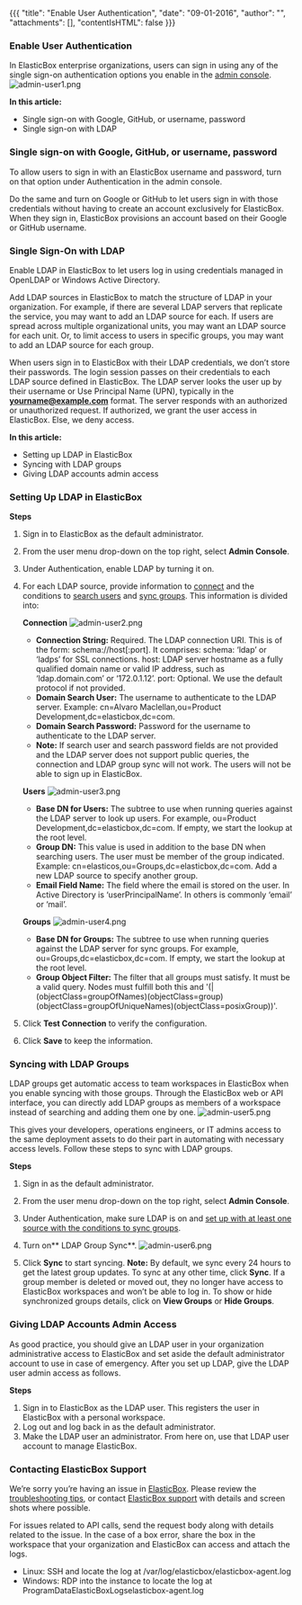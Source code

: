 {{{
"title": "Enable User Authentication",
"date": "09-01-2016",
"author": "",
"attachments": [],
"contentIsHTML": false
}}}

### Enable User Authentication
In ElasticBox enterprise organizations, users can sign in using any of the single sign-on authentication options you enable in the [admin console](./admin-overview.md).
![admin-user1.png](../images/ElasticBox/admin-user1.png)

**In this article:**
* Single sign-on with Google, GitHub, or username, password
* Single sign-on with LDAP

### Single sign-on with Google, GitHub, or username, password
To allow users to sign in with an ElasticBox username and password, turn on that option under Authentication in the admin console.

Do the same and turn on Google or GitHub to let users sign in with those credentials without having to create an account exclusively for ElasticBox. When they sign in, ElasticBox provisions an account based on their Google or GitHub username.

### Single Sign-On with LDAP
Enable LDAP in ElasticBox to let users log in using credentials managed in OpenLDAP or Windows Active Directory.

Add LDAP sources in ElasticBox to match the structure of LDAP in your organization. For example, if there are several LDAP servers that replicate the service, you may want to add an LDAP source for each. If users are spread across multiple organizational units, you may want an LDAP source for each unit. Or, to limit access to users in specific groups, you may want to add an LDAP source for each group.

When users sign in to ElasticBox with their LDAP credentials, we don’t store their passwords. The login session passes on their credentials to each LDAP source defined in ElasticBox. The LDAP server looks the user up by their username or Use Principal Name (UPN), typically in the **yourname@example.com** format. The server responds with an authorized or unauthorized request. If authorized, we grant the user access in ElasticBox. Else, we deny access.

**In this article:**
* Setting up LDAP in ElasticBox
* Syncing with LDAP groups
* Giving LDAP accounts admin access

### Setting Up LDAP in ElasticBox

**Steps**
1. Sign in to ElasticBox as the default administrator.
2. From the user menu drop-down on the top right, select **Admin Console**.
3. Under Authentication, enable LDAP by turning it on.
4. For each LDAP source, provide information to [connect](./user-authentication.md) and the conditions to [search users](./user-authentication.md) and [sync groups](./user-authentication.md). This information is divided into:

   **Connection**
   ![admin-user2.png](../images/ElasticBox/admin-user2.png)

   * **Connection String:** Required. The LDAP connection URI. This is of the form: schema://host[:port]. It comprises:
   schema: ‘ldap’ or ‘ladps’ for SSL connections. host: LDAP server hostname as a fully qualified domain name or valid IP address, such as ‘ldap.domain.com’ or ‘172.0.1.12’. port: Optional. We use the default protocol if not provided.
   * **Domain Search User:** The username to authenticate to the LDAP server. Example: cn=Alvaro Maclellan,ou=Product Development,dc=elasticbox,dc=com.
   * **Domain Search Password:** Password for the username to authenticate to the LDAP server.
   * **Note:** If search user and search password fields are not provided and the LDAP server does not support public queries, the connection and LDAP group sync will not work. The users will not be able to sign up in ElasticBox.

   **Users**
   ![admin-user3.png](../images/ElasticBox/admin-user3.png)

   * **Base DN for Users:** The subtree to use when running queries against the LDAP server to look up users. For example, ou=Product Development,dc=elasticbox,dc=com. If empty, we start the lookup at the root level.
   * **Group DN:** This value is used in addition to the base DN when searching users. The user must be member of the group indicated. Example: cn=elasticos,ou=Groups,dc=elasticbox,dc=com. Add a new LDAP source to specify another group.
   * **Email Field Name:** The field where the email is stored on the user. In Active Directory is ‘userPrincipalName’. In others is commonly ‘email’ or ‘mail’.

   **Groups**
   ![admin-user4.png](../images/ElasticBox/admin-user4.png)

   * **Base DN for Groups:** The subtree to use when running queries against the LDAP server for sync groups. For example, ou=Groups,dc=elasticbox,dc=com. If empty, we start the lookup at the root level.
   * **Group Object Filter:** The filter that all groups must satisfy. It must be a valid query. Nodes must fulfill both this and '(|(objectClass=groupOfNames)(objectClass=group)(objectClass=groupOfUniqueNames)(objectClass=posixGroup))'.

5. Click **Test Connection** to verify the configuration.
6. Click **Save** to keep the information.

### Syncing with LDAP Groups
LDAP groups get automatic access to team workspaces in ElasticBox when you enable syncing with those groups. Through the ElasticBox web or API interface, you can directly add LDAP groups as members of a workspace instead of searching and adding them one by one.
![admin-user5.png](../images/ElasticBox/admin-user5.png)

This gives your developers, operations engineers, or IT admins access to the same deployment assets to do their part in automating with necessary access levels. Follow these steps to sync with LDAP groups.

**Steps**
1. Sign in as the default administrator.
2. From the user menu drop-down on the top right, select **Admin Console**.
3. Under Authentication, make sure LDAP is on and [set up with at least one source with the conditions to sync groups](./user-authentication.md).
4. Turn on** LDAP Group Sync**.
   ![admin-user6.png](../images/ElasticBox/admin-user6.png)

5. Click **Sync** to start syncing.
   **Note:** By default, we sync every 24 hours to get the latest group updates. To sync at any other time, click **Sync**. If a group member is deleted or moved out, they no longer have access to ElasticBox workspaces and won’t be able to log in. To show or hide synchronized groups details, click on **View Groups** or **Hide Groups**.

### Giving LDAP Accounts Admin Access
As good practice, you should give an LDAP user in your organization administrative access to ElasticBox and set aside the default administrator account to use in case of emergency. After you set up LDAP, give the LDAP user admin access as follows.

**Steps**
1. Sign in to ElasticBox as the LDAP user. This registers the user in ElasticBox with a personal workspace.
2. Log out and log back in as the default administrator.
3. Make the LDAP user an administrator. From here on, use that LDAP user account to manage ElasticBox.

### Contacting ElasticBox Support
We’re sorry you’re having an issue in [ElasticBox](https://www.ctl.io/elasticbox/). Please review the [troubleshooting tips](./troubleshooting-tips.md), or contact [ElasticBox support](mailto:support@elasticbox.com) with details and screen shots where possible.

For issues related to API calls, send the request body along with details related to the issue. In the case of a box error, share the box in the workspace that your organization and ElasticBox can access and attach the logs.
* Linux: SSH and locate the log at /var/log/elasticbox/elasticbox-agent.log
* Windows: RDP into the instance to locate the log at ProgramDataElasticBoxLogselasticbox-agent.log
